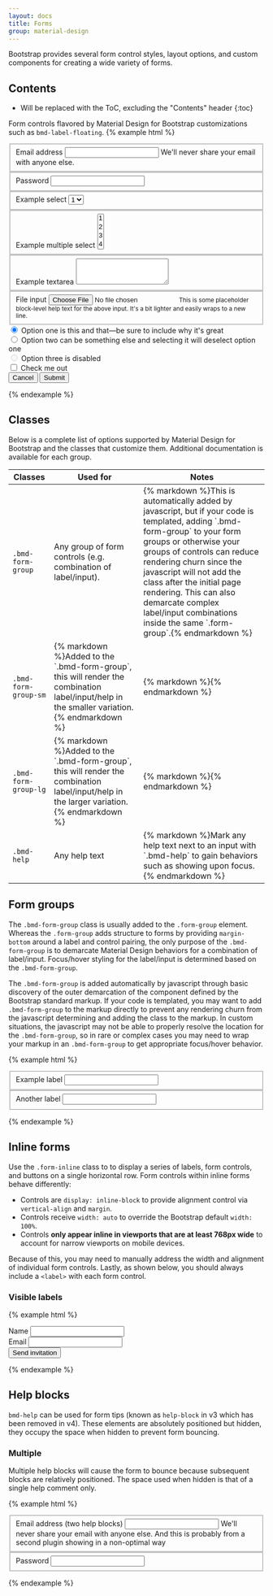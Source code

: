 ```yaml
---
layout: docs
title: Forms
group: material-design
---
```


Bootstrap provides several form control styles, layout options, and custom components for creating a wide variety of forms.

## Contents

* Will be replaced with the ToC, excluding the "Contents" header
{:toc}

Form controls flavored by Material Design for Bootstrap customizations such as `bmd-label-floating`.
{% example html %}
<form>
  <fieldset class="form-group">
    <label for="exampleInputEmail1" class="bmd-label-floating">Email address</label>
    <input type="email" class="form-control" id="exampleInputEmail1">
    <span class="bmd-help">We'll never share your email with anyone else.</span>
  </fieldset>
  <fieldset class="form-group">
    <label for="exampleInputPassword1" class="bmd-label-floating">Password</label>
    <input type="password" class="form-control" id="exampleInputPassword1">
  </fieldset>
  <fieldset class="form-group">
    <label for="exampleSelect1" class="bmd-label-floating">Example select</label>
    <select class="form-control" id="exampleSelect1">
      <option>1</option>
      <option>2</option>
      <option>3</option>
      <option>4</option>
      <option>5</option>
    </select>
  </fieldset>
  <fieldset class="form-group">
    <label for="exampleSelect2" class="bmd-label-floating">Example multiple select</label>
    <select multiple class="form-control" id="exampleSelect2">
      <option>1</option>
      <option>2</option>
      <option>3</option>
      <option>4</option>
      <option>5</option>
    </select>
  </fieldset>
  <fieldset class="form-group">
    <label for="exampleTextarea" class="bmd-label-floating">Example textarea</label>
    <textarea class="form-control" id="exampleTextarea" rows="3"></textarea>
  </fieldset>
  <fieldset class="form-group">
    <label for="exampleInputFile" class="bmd-label-floating">File input</label>
    <input type="file" class="form-control-file" id="exampleInputFile">
    <small class="text-muted">This is some placeholder block-level help text for the above input. It's a bit lighter and easily wraps to a new line.</small>
  </fieldset>
  <div class="radio">
    <label>
      <input type="radio" name="optionsRadios" id="optionsRadios1" value="option1" checked>
      Option one is this and that&mdash;be sure to include why it's great
    </label>
  </div>
  <div class="radio">
    <label>
      <input type="radio" name="optionsRadios" id="optionsRadios2" value="option2">
      Option two can be something else and selecting it will deselect option one
    </label>
  </div>
  <div class="radio disabled">
    <label>
      <input type="radio" name="optionsRadios" id="optionsRadios3" value="option3" disabled>
      Option three is disabled
    </label>
  </div>
  <div class="checkbox">
    <label>
      <input type="checkbox"> Check me out
    </label>
  </div>
  <button class="btn btn-default">Cancel</button>
  <button type="submit" class="btn btn-primary btn-raised">Submit</button>
</form>
{% endexample %}

## Classes

Below is a complete list of options supported by Material Design for Bootstrap and the classes that customize them. Additional documentation is available for each group.

<table>
  <thead>
    <tr>
      <th>Classes</th>
      <th>Used for</th>
      <th>Notes</th>
    </tr>
  </thead>
  <tbody>
    <tr>
      <td>
        <code>.bmd-form-group</code>
      </td>
      <td>
        Any group of form controls (e.g. combination of label/input).
      </td>
      <td>
        {% markdown %}This is automatically added by javascript, but if your code is templated, adding `.bmd-form-group` 
        to your form groups or otherwise your groups of controls can reduce rendering churn since the javascript will not
        add the class after the initial page rendering.  This can also demarcate complex label/input combinations inside the 
        same `.form-group`.{% endmarkdown %}
      </td>
    </tr>
    <tr>
      <td>
        <code>.bmd-form-group-sm</code>
      </td>
      <td>
        {% markdown %}Added to the `.bmd-form-group`, this will render the combination label/input/help in the smaller variation.{% endmarkdown %}
      </td>
      <td>
        {% markdown %}{% endmarkdown %}
      </td>
    </tr>    
    <tr>
      <td>
        <code>.bmd-form-group-lg</code>
      </td>
      <td>
        {% markdown %}Added to the `.bmd-form-group`, this will render the combination label/input/help in the larger variation.{% endmarkdown %}
      </td>
      <td>
        {% markdown %}{% endmarkdown %}
      </td>
    </tr>     
    <tr>
      <td>
        <code>.bmd-help</code>
      </td>
      <td>
        Any help text
      </td>
      <td>
        {% markdown %}Mark any help text next to an input with `.bmd-help` to gain behaviors such as showing upon focus.{% endmarkdown %}
      </td>
    </tr>    
  </tbody>
</table>


## Form groups

The `.bmd-form-group` class is usually added to the `.form-group` element. Whereas the `.form-group` adds structure to forms by providing `margin-bottom` around a label and control pairing,
 the only purpose of the  `.bmd-form-group` is to demarcate Material Design behaviors for a combination of label/input.  Focus/hover styling for the label/input is determined based on the `.bmd-form-group`. 

The `.bmd-form-group` is added automatically by javascript through basic discovery of the outer demarcation of the component defined by the Bootstrap standard 
markup.  If your code is templated, you may want to add `.bmd-form-group` to the markup directly to prevent any rendering churn from the javascript determining 
and adding the class to the markup.  In custom situations, the javascript may not be able to properly resolve the location for the `.bmd-form-group`, so in rare or complex cases
you may need to wrap your markup in an `.bmd-form-group` to get appropriate focus/hover behavior.

{% example html %}
<form>
  <fieldset class="form-group"> <!-- left unspecified, .bmd-form-group will be automatically added (inspect the code) -->
    <label for="formGroupExampleInput" class="bmd-label-floating">Example label</label>
    <input type="text" class="form-control" id="formGroupExampleInput">
  </fieldset>
  <fieldset class="form-group bmd-form-group"> <!-- manually specified --> 
    <label for="formGroupExampleInput2" class="bmd-label-floating">Another label</label>
    <input type="text" class="form-control" id="formGroupExampleInput2">
  </fieldset>
</form>
{% endexample %}

## Inline forms

Use the `.form-inline` class to to display a series of labels, form controls, and buttons on a single horizontal row. Form controls within inline forms behave differently:

- Controls are `display: inline-block` to provide alignment control via `vertical-align` and `margin`.
- Controls receive `width: auto` to override the Bootstrap default `width: 100%`.
- Controls **only appear inline in viewports that are at least 768px wide** to account for narrow viewports on mobile devices.

Because of this, you may need to manually address the width and alignment of individual form controls. Lastly, as shown below, you should always include a `<label>` with each form control.

### Visible labels

{% example html %}
<form class="form-inline">
  <div class="form-group">
    <label for="exampleInputName2" class="bmd-label-floating">Name</label>
    <input type="text" class="form-control" id="exampleInputName2">
  </div>
  <div class="form-group">
    <label for="exampleInputEmail2" class="bmd-label-floating">Email</label>
    <input type="email" class="form-control" id="exampleInputEmail2">
  </div>
  <span class="form-group bmd-form-group"> <!-- needed to match padding for floating labels -->
    <button type="submit" class="btn btn-primary">Send invitation</button>
  </span>
</form>
{% endexample %}


## Help blocks

`bmd-help` can be used for form tips (known as `help-block` in v3 which has been removed in v4).  These elements are absolutely positioned but hidden, they occupy the space when hidden to prevent form bouncing.

### Multiple

Multiple help blocks will cause the form to bounce because subsequent blocks are relatively positioned.  The space used when hidden is that of a single help comment only.

{% example html %}
<form>
  <fieldset class="form-group">
    <label for="exampleInputEmail1" class="bmd-label-floating">Email address (two help blocks)</label>
    <input type="email" class="form-control" id="exampleInputEmail1">
    <span class="bmd-help">We'll never share your email with anyone else.</span>
    <span class="bmd-help">And this is probably from a second plugin showing in a non-optimal way</span>
  </fieldset>
  <fieldset class="form-group">
    <label for="exampleInputPassword1" class="bmd-label-floating">Password</label>
    <input type="password" class="form-control" id="exampleInputPassword1">
  </fieldset>  
</form>
{% endexample %}

